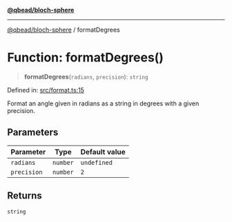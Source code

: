 [**@qbead/bloch-sphere**](../index.md)

***

[@qbead/bloch-sphere](../index.md) / formatDegrees

# Function: formatDegrees()

> **formatDegrees**(`radians`, `precision`): `string`

Defined in: [src/format.ts:15](https://github.com/qbead/bloch-sphere/blob/7e0f69cf2dad7ff45291f70228526b02e73614bb/src/format.ts#L15)

Format an angle given in radians as a string in degrees
with a given precision.

## Parameters

| Parameter | Type | Default value |
| ------ | ------ | ------ |
| `radians` | `number` | `undefined` |
| `precision` | `number` | `2` |

## Returns

`string`
